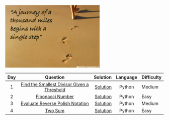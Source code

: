 <img src= https://github.com/Oyebamiji-Micheal/100-Days-of-LeetCode/blob/main/LeetCodes/images/A%20thousand%20mile%20Journey.png height="200" width="300" >

|Day |                          Question            |      Solution            | Language    | Difficulty|
|:----:|:------------------------------------------:  | ----------------------:  |:-----------:|:------------|
|1     |[Find the Smallest Divisor Given a Threshold](https://leetcode.com/problems/find-the-smallest-divisor-given-a-threshold/)   | [Solution](https://github.com/Oyebamiji-Micheal/100-Days-of-LeetCode/blob/main/LeetCodes/Solutions/Find%20the%20Smallest%20Divisor%20Given%20a%20Threshold.md) | Python | Medium |
|2     |[Fibonacci Number](https://leetcode.com/problems/fibonacci-number/)  | [Solution](https://github.com/Oyebamiji-Micheal/100-Days-of-LeetCode/blob/main/LeetCodes/Solutions/Fibonacci%20Number.md) | Python | Easy |
|3      |[Evaluate Reverse Polish Notation](https://leetcode.com/problems/evaluate-reverse-polish-notation/)  | [Solution](https://github.com/Oyebamiji-Micheal/100-Days-of-LeetCode/blob/main/LeetCodes/Solutions/Evaluate%20Reverse%20Polish%20Notation.md) | Python  | Medium |
|4      |[Two Sum](https://leetcode.com/problems/two-sum/)  |[Solution](https://github.com/Oyebamiji-Micheal/100-Days-of-LeetCode/blob/main/LeetCodes/Solutions/Two%20Sum.md) | Python  | Easy  |
